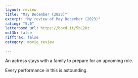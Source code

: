 ```yaml
---
layout: review
title: "May December (2023)"
excerpt: "My review of May December (2023)"
rating: "5.0"
letterboxd_url: https://boxd.it/5bL28z
mst3k: false
rifftrax: false
category: movie_review

---
```


An actress stays with a family to prepare for an upcoming role.

Every performance in this is astounding.
